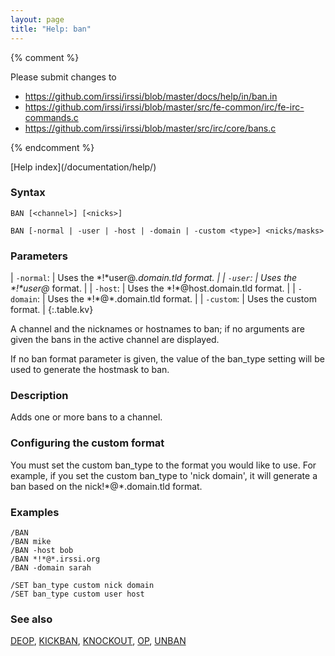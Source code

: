 ```yaml
---
layout: page
title: "Help: ban"
---
```


{% comment %}

Please submit changes to
- https://github.com/irssi/irssi/blob/master/docs/help/in/ban.in
- https://github.com/irssi/irssi/blob/master/src/fe-common/irc/fe-irc-commands.c
- https://github.com/irssi/irssi/blob/master/src/irc/core/bans.c


{% endcomment %}
<nav markdown="1">
[Help index](/documentation/help/)
</nav>

### Syntax ###

<div class="highlight irssisyntax"><pre style="\-\-cmdlen:3ch"><code><span class="synB">BAN</span> <span class="syn10">[<span class="syn09">&lt;channel></span>]</span> <span class="syn10">[<span class="syn09">&lt;nicks></span>]</span></code></pre></div>


<div class="highlight irssisyntax"><pre style="\-\-cmdlen:3ch"><code><span class="synB">BAN</span> <span class="syn10">[<span class="syn">-normal</span> | <span class="syn">-user</span> | <span class="syn">-host</span> | <span class="syn">-domain</span> | <span class="syn">-custom</span> <span class="syn09">&lt;type></span>]</span> <span class="synB05">&lt;nicks/masks></span></code></pre></div>



### Parameters ###


| `-normal`: |     Uses the \*!\*user@*.domain.tld format. |
| `-user`: |       Uses the \*!\*user@* format. |
| `-host`: |       Uses the \*!\*@host.domain.tld format. |
| `-domain`: |     Uses the \*!\*@*.domain.tld format. |
| `-custom`: |     Uses the custom format. |
{:.table.kv}

A channel and the nicknames or hostnames to ban; if no arguments are given
the bans in the active channel are displayed.

If no ban format parameter is given, the value of the ban_type setting will
be used to generate the hostmask to ban.

### Description ###

Adds one or more bans to a channel.

### Configuring the custom format ###

You must set the custom ban_type to the format you would like to use. For
example, if you set the custom ban_type to 'nick domain', it will generate
a ban based on the nick!\*@\*.domain.tld format.

### Examples ###

    /BAN
    /BAN mike
    /BAN -host bob
    /BAN *!*@*.irssi.org
    /BAN -domain sarah

    /SET ban_type custom nick domain
    /SET ban_type custom user host

### See also ###
[DEOP](/documentation/help/deop/), [KICKBAN](/documentation/help/kickban/), [KNOCKOUT](/documentation/help/knockout/), [OP](/documentation/help/op/), [UNBAN](/documentation/help/unban/)

